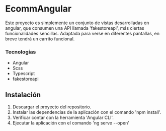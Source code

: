 # EcommAngular

Este proyecto es simplemente un conjunto de vistas desarrolladas en angular, que consumen una API llamada 'fakestoreapi', más ciertas funcionalidades sencillas.
Adaptada para verse en diferentes pantallas, en breve tendrá un carrito funcional.

### Tecnologías
* Angular
* Scss
* Typescript
* fakestoreapi

## Instalación

1. Descargar el proyecto del repositorio.
2. Instalar las dependencias de la aplicación con el comando 'npm install'.
3. Verificar contar con la herramienta 'Angular CLI'.
4. Ejecutar la aplicación con el comando 'ng serve --open'

